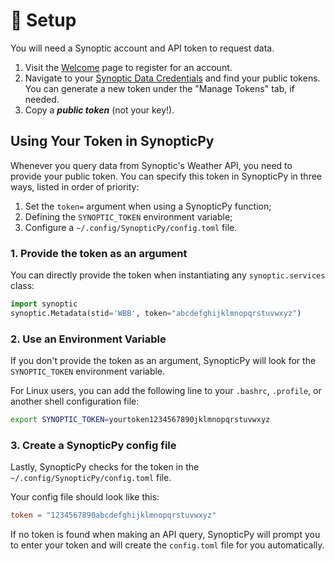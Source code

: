 # 🔨 Setup

You will need a Synoptic account and API token to request data.

1. Visit the [Welcome](https://docs.synopticdata.com/services/welcome-to-synoptic-data-s-web-services) page to register for an account.
2. Navigate to your [Synoptic Data Credentials](https://customer.synopticdata.com/credentials/) and find your public tokens. You can generate a new token under the "Manage Tokens" tab, if needed.
3. Copy a **_public token_** (not your key!).

## Using Your Token in SynopticPy

Whenever you query data from Synoptic's Weather API, you need to provide your public token. You can specify this token in SynopticPy in three ways, listed in order of priority:

1. Set the `token=` argument when using a SynopticPy function;
2. Defining the `SYNOPTIC_TOKEN` environment variable;
3. Configure a `~/.config/SynopticPy/config.toml` file.

### 1. Provide the token as an argument

You can directly provide the token when instantiating any `synoptic.services` class:

```python
import synoptic
synoptic.Metadata(stid='WBB', token="abcdefghijklmnopqrstuvwxyz")
```

### 2. Use an Environment Variable

If you don't provide the token as an argument, SynopticPy will look for the `SYNOPTIC_TOKEN` environment variable.

For Linux users, you can add the following line to your `.bashrc`, `.profile`, or another shell configuration file:

```bash
export SYNOPTIC_TOKEN=yourtoken1234567890jklmnopqrstuvwxyz
```

### 3. Create a SynopticPy config file

Lastly, SynopticPy checks for the token in the `~/.config/SynopticPy/config.toml` file.

Your config file should look like this:

```toml
token = "1234567890abcdefghijklmnopqrstuvwxyz"
```

If no token is found when making an API query, SynopticPy will prompt you to enter your token and will create the `config.toml` file for you automatically.
